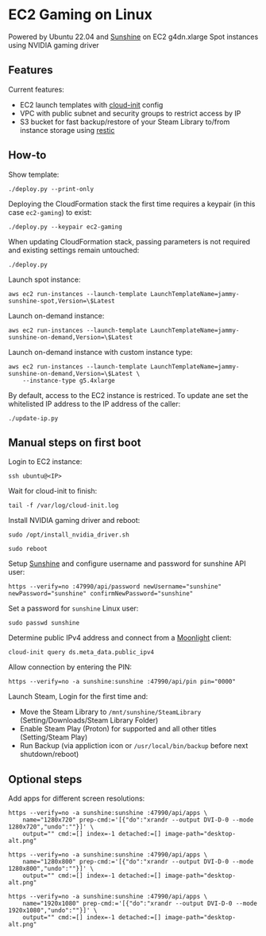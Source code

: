# EC2 Gaming on Linux

Powered by Ubuntu 22.04 and [Sunshine] on
EC2 g4dn.xlarge Spot instances using NVIDIA gaming driver

## Features

Current features:

 * EC2 launch templates with [cloud-init] config
 * VPC with public subnet  and security groups to restrict access by IP
 * S3 bucket for fast backup/restore of your Steam Library to/from instance storage using [restic]

## How-to

Show template:

    ./deploy.py --print-only

Deploying the CloudFormation stack the first time requires a keypair (in this case `ec2-gaming`) to exist:

    ./deploy.py --keypair ec2-gaming

When updating CloudFormation stack, passing parameters is not required and existing settings remain untouched:

    ./deploy.py

Launch spot instance:

    aws ec2 run-instances --launch-template LaunchTemplateName=jammy-sunshine-spot,Version=\$Latest

Launch on-demand instance:

    aws ec2 run-instances --launch-template LaunchTemplateName=jammy-sunshine-on-demand,Version=\$Latest

Launch on-demand instance with custom instance type:

    aws ec2 run-instances --launch-template LaunchTemplateName=jammy-sunshine-on-demand,Version=\$Latest \
        --instance-type g5.4xlarge

By default, access to the EC2 instance is restriced. To update ane set the whitelisted IP address to the IP address of the caller:

    ./update-ip.py

## Manual steps on first boot

Login to EC2 instance:

    ssh ubuntu@<IP>

Wait for cloud-init to finish:

    tail -f /var/log/cloud-init.log

Install NVIDIA gaming driver and reboot:

    sudo /opt/install_nvidia_driver.sh

    sudo reboot

Setup [Sunshine] and configure username and password for sunshine API user:

    https --verify=no :47990/api/password newUsername="sunshine" newPassword="sunshine" confirmNewPassword="sunshine"

Set a password for `sunshine` Linux user:

    sudo passwd sunshine

Determine public IPv4 address and connect from a [Moonlight] client:

    cloud-init query ds.meta_data.public_ipv4

Allow connection by entering the PIN:

    https --verify=no -a sunshine:sunshine :47990/api/pin pin="0000"

Launch Steam, Login for the first time and:

  * Move the Steam Library to `/mnt/sunshine/SteamLibrary` (Setting/Downloads/Steam Library Folder)
  * Enable Steam Play (Proton) for supported and all other titles (Setting/Steam Play)
  * Run Backup (via appliction icon or `/usr/local/bin/backup` before next shutdown/reboot)

## Optional steps

Add apps for different screen resolutions:

    https --verify=no -a sunshine:sunshine :47990/api/apps \
        name="1280x720" prep-cmd:='[{"do":"xrandr --output DVI-D-0 --mode 1280x720","undo":""}]' \
        output="" cmd:=[] index=-1 detached:=[] image-path="desktop-alt.png"

    https --verify=no -a sunshine:sunshine :47990/api/apps \
        name="1280x800" prep-cmd:='[{"do":"xrandr --output DVI-D-0 --mode 1280x800","undo":""}]' \
        output="" cmd:=[] index=-1 detached:=[] image-path="desktop-alt.png"

    https --verify=no -a sunshine:sunshine :47990/api/apps \
        name="1920x1080" prep-cmd:='[{"do":"xrandr --output DVI-D-0 --mode 1920x1080","undo":""}]' \
        output="" cmd:=[] index=-1 detached:=[] image-path="desktop-alt.png"

[Sunshine]: https://github.com/LizardByte/Sunshine/
[cloud-init]: https://cloudinit.readthedocs.io/
[restic]: https://github.com/restic/restic/
[Moonlight]: https://github.com/moonlight-stream/moonlight-qt/
